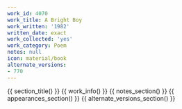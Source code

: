 ```yaml
---
work_id: 4070
work_title: A Bright Boy
work_written: '1982'
written_date: exact
work_collected: 'yes'
work_category: Poem
notes: null
icon: material/book
alternate_versions:
- 770
---
```


{{ section_title() }}
{{ work_info() }}
{{ notes_section() }}
{{ appearances_section() }}
{{ alternate_versions_section() }}